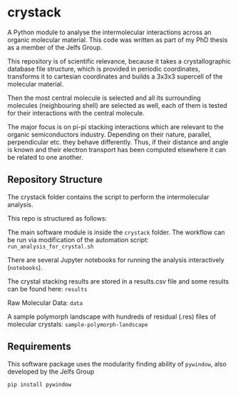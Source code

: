 # crystack

A Python module to analyse the intermolecular interactions across an organic
molecular material. This code was written as part of my PhD thesis as a member of the 
Jelfs Group.

This repository is of scientific relevance, because it takes a crystallographic
database file structure, which is provided in periodic coordinates, transforms
it to cartesian coordinates and builds a 3x3x3 supercell of the molecular
material. 

Then the most central molecule is selected and all its surrounding molecules
(neighbouring shell) are selected as well, each of them is tested for their
interactions with the central molecule. 

The major focus is on pi-pi stacking interactions which are relevant to the
organic semiconductors industry. Depending on their nature, parallel,
perpendicular etc. they behave differently. Thus, if their distance and angle is
known and their electron transport has been computed elsewhere it can be related
to one another.

## Repository Structure

The crystack folder contains the script to perform the intermolecular analysis.

This repo is structured as follows:

The main software module is inside the ```crystack``` folder. The workflow can be run via
modification of the automation script: ```run_analysis_for_crystal.sh```

There are several Jupyter notebooks for running the analysis interactively (`notebooks`).

The crystal stacking results are stored in a results.csv file and some results
can be found here: ```results```

Raw Molecular Data: ```data```

A sample polymorph landscape with hundreds of residual (.res) files of molecular crystals: `sample-polymorph-landscape`


## Requirements

This software package uses the modularity finding ability of `pywindow`, also developed by the Jelfs Group

`pip install pywindow`
 
